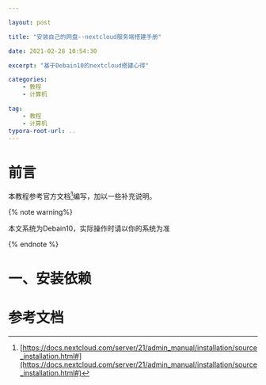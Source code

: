 ```yaml
---

layout: post

title: "安装自己的网盘--nextcloud服务端搭建手册"

date: 2021-02-28 10:54:30

excerpt: "基于Debain10的nextcloud搭建心得"

categories: 
	- 教程
	- 计算机

tag: 
	- 教程
	- 计算机
typora-root-url: ..
---
```




# 前言

本教程参考官方文档[^1]编写，加以一些补充说明。

{% note warning%}

本文系统为Debain10，实际操作时请以你的系统为准

{% endnote %}

# 一、安装依赖



# 参考文档

[^1]: [https://docs.nextcloud.com/server/21/admin_manual/installation/source_installation.html#](https://docs.nextcloud.com/server/21/admin_manual/installation/source_installation.html#)

